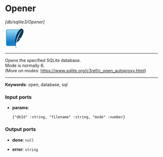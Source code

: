 # Opener

_[db/sqlite3/Opener]_

![icon](</assets/icons/0b2ba8cf-f316-4bcf-8035-82fa89db2445.png>)

---

Opens the specified SQLite database.<br>
Mode is normally 6.<br>
(More on modes: https://www.sqlite.org/c3ref/c_open_autoproxy.html)<br>

---

__Keywords__: open, database, sql

### Input ports

* __params__: 
    ```
    {"dbId" :string, "filename" :string, "mode" :number}
    ```

### Output ports

* __done__: ` null `


* __error__: ` string `

